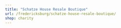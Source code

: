 ```yaml
---
title: "Schatze House Resale Boutique"
url: /fredericksburg/schatze-house-resale-boutique/
shop: charity
---
```

